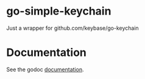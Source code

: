 # go-simple-keychain

Just a wrapper for github.com/keybase/go-keychain

# Documentation

See the godoc [documentation](https://godoc.org/github.com/johnprather/go-simple-keychain/simpleKeychain).
